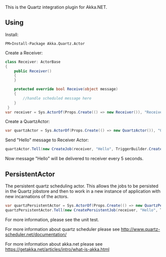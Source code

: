 This is the Quartz integration plugin for Akka.NET.


## Using ##
Install:
```
PM>Install-Package Akka.Quartz.Actor
```
Create a Receiver:
```csharp
class Receiver: ActorBase
{
    public Receiver()
    {
    }

    protected override bool Receive(object message)
    {
    	//handle scheduled message here
    }
 }
var receiver = Sys.ActorOf(Props.Create(() => new Receiver()), "Receiver");
```

Create a QuartzActor:
```csharp
var quartzActor = Sys.ActorOf(Props.Create(() => new QuartzActor()), "QuartzActor");
```

Send "Hello" message to Receiver Actor:
```csharp
quartzActor.Tell(new CreateJob(receiver, "Hello", TriggerBuilder.Create().WithCronSchedule( " * * * * * ?").Build())));
```

Now message "Hello" will be delivered to receiver every 5 seconds.

## PersistentActor ##
 The persistent quartz scheduling actor. This allows the jobs to be persisted in the Quartz jobstore and then to work in a new instance of application with new incarnations of the actors.

```csharp
var quartzPersistentActor = Sys.ActorOf(Props.Create(() => new QuartzPersistentActor()), "QuartzActor");
quartzPersistentActor.Tell(new CreatePersistentJob(receiver, "Hello", TriggerBuilder.Create().WithCronSchedule("*0/10 * * * * ?").Build()));
```

For more information, please see the unit test.

For more information about quartz scheduler please see
http://www.quartz-scheduler.net/documentation/

For more information about akka.net please see
https://getakka.net/articles/intro/what-is-akka.html
